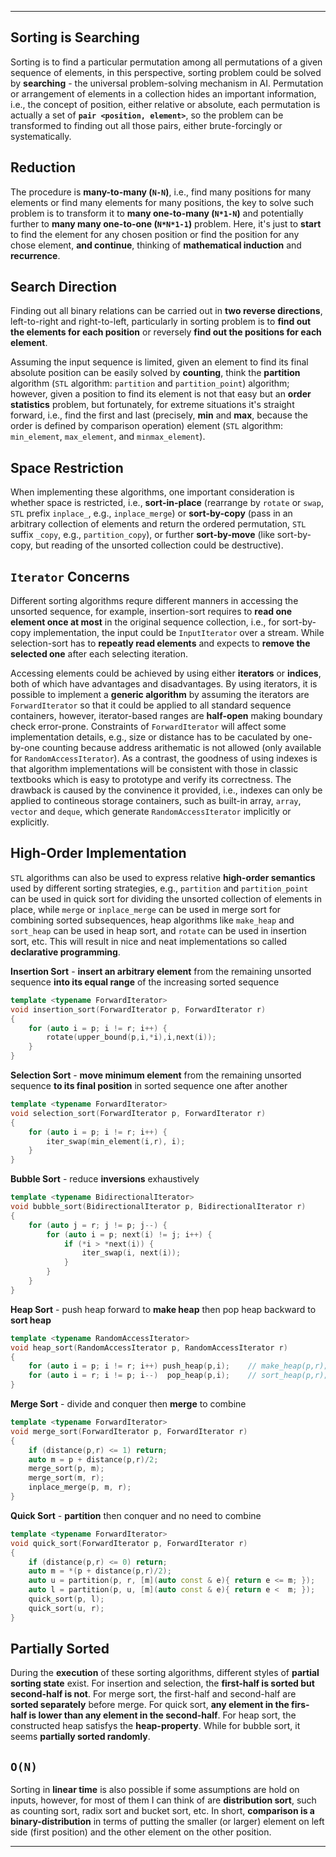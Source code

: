 ***
Sorting is Searching
--------------------
Sorting is to find a particular permutation among all permutations of a given sequence of elements, in this perspective, sorting problem could be solved by **searching** - the universal problem-solving mechanism in AI. Permutation or arrangement of elements in a collection hides an important information, i.e., the concept of position, either relative or absolute, each permutation is actually a set of **`pair <position, element>`**, so the problem can be transformed to finding out all those pairs, either brute-forcingly or systematically.

Reduction
---------
The procedure is **many-to-many (`N-N`)**, i.e., find many positions for many elements or find many elements for many positions, the key to solve such problem is to transform it to **many one-to-many (`N*1-N`)** and potentially further to **many many one-to-one (`N*N*1-1`)** problem. Here, it's just to **start** to find the element for any chosen position or find the position for any chose element, **and continue**, thinking of **mathematical induction** and **recurrence**.

Search Direction
----------------
Finding out all binary relations can be carried out in **two reverse directions**, left-to-right and right-to-left, particularly in sorting problem is to **find out the elements for each position** or reversely **find out the positions for each element**.

Assuming the input sequence is limited, given an element to find its final absolute position can be easily solved by **counting**, think the **partition** algorithm (`STL` algorithm: `partition` and `partition_point`) algorithm; however, given a position to find its element is not that easy but an **order statistics** problem, but fortunately, for extreme situations it's straight forward, i.e., find the first and last (precisely, **min** and **max**, because the order is defined by comparison operation) element (`STL` algorithm: `min_element`, `max_element`, and `minmax_element`).

Space Restriction
-----------------
When implementing these algorithms, one important consideration is whether space is restricted, i.e., **sort-in-place** (rearrange by `rotate` or `swap`, `STL` prefix `inplace_`, e.g., `inplace_merge`) or **sort-by-copy** (pass in an arbitrary collection of elements and return the ordered permutation, `STL` suffix `_copy`, e.g., `partition_copy`), or further **sort-by-move** (like sort-by-copy, but reading of the unsorted collection could be destructive).

`Iterator` Concerns
-------------------
Different sorting algorithms requre different manners in accessing the unsorted sequence, for example, insertion-sort requires to **read one element once at most** in the original sequence collection, i.e., for sort-by-copy implementation, the input could be `InputIterator` over a stream. While selection-sort has to **repeatly read elements** and expects to **remove the selected one** after each selecting iteration.

Accessing elements could be achieved by using either **iterators** or **indices**, both of which have advantages and disadvantages. By using iterators, it is possible to implement a **generic algorithm** by assuming the iterators are `ForwardIterator` so that it could be applied to all standard sequence containers, however, iterator-based ranges are **half-open** making boundary check error-prone. Constraints of `ForwardIterator` will affect some implementation details, e.g., size or distance has to be caculated by one-by-one counting because address arithematic is not allowed (only available for `RandomAccessIterator`). As a contrast, the goodness of using indexes is that algorithm implementations will be consistent with those in classic textbooks which is easy to prototype and verify its correctness. The drawback is caused by the convinence it provided, i.e., indexes can only be applied to contineous storage containers, such as built-in array, `array`, `vector` and `deque`, which generate `RandomAccessIterator` implicitly or explicitly.

High-Order Implementation
-------------------------
`STL` algorithms can also be used to express relative **high-order semantics** used by different sorting strategies, e.g., `partition` and `partition_point` can be used in quick sort for dividing the unsorted collection of elements in place, while `merge` or `inplace_merge` can be used in merge sort for combining sorted subsequences, heap algorithms like `make_heap` and `sort_heap` can be used in heap sort, and `rotate` can be used in insertion sort, etc. This will result in nice and neat implementations so called **declarative programming**.

**Insertion Sort** - **insert an arbitrary element** from the remaining unsorted sequence **into its equal range** of the increasing sorted sequence

```C++
template <typename ForwardIterator>
void insertion_sort(ForwardIterator p, ForwardIterator r)
{
    for (auto i = p; i != r; i++) {
        rotate(upper_bound(p,i,*i),i,next(i));
    }
}
```

**Selection Sort** - **move minimum element** from the remaining unsorted sequence **to its final position** in sorted sequence one after another

```C++
template <typename ForwardIterator>
void selection_sort(ForwardIterator p, ForwardIterator r)
{
    for (auto i = p; i != r; i++) {
        iter_swap(min_element(i,r), i);
    }
}
```

**Bubble Sort** - reduce **inversions** exhaustively

```C++
template <typename BidirectionalIterator>
void bubble_sort(BidirectionalIterator p, BidirectionalIterator r)
{
    for (auto j = r; j != p; j--) {
        for (auto i = p; next(i) != j; i++) {
            if (*i > *next(i)) {
                iter_swap(i, next(i));
            }
        }
    }
}
```

**Heap Sort** - push heap forward to **make heap** then pop heap backward to **sort heap**

```C++
template <typename RandomAccessIterator>
void heap_sort(RandomAccessIterator p, RandomAccessIterator r)
{
    for (auto i = p; i != r; i++) push_heap(p,i);    // make_heap(p,r);
    for (auto i = r; i != p; i--)  pop_heap(p,i);    // sort_heap(p,r);
}
```

**Merge Sort** - divide and conquer then **merge** to combine

```C++
template <typename ForwardIterator>
void merge_sort(ForwardIterator p, ForwardIterator r)
{
    if (distance(p,r) <= 1) return;
    auto m = p + distance(p,r)/2;
    merge_sort(p, m);
    merge_sort(m, r);
    inplace_merge(p, m, r);
}
```

**Quick Sort** - **partition** then conquer and no need to combine

```C++
template <typename ForwardIterator>
void quick_sort(ForwardIterator p, ForwardIterator r)
{
    if (distance(p,r) <= 0) return;
    auto m = *(p + distance(p,r)/2);
    auto u = partition(p, r, [m](auto const & e){ return e <= m; });
    auto l = partition(p, u, [m](auto const & e){ return e <  m; });
    quick_sort(p, l);
    quick_sort(u, r);
}
```

Partially Sorted
----------------
During the **execution** of these sorting algorithms, different styles of **partial sorting state** exist. For insertion and selection, the **first-half is sorted but second-half is not**. For merge sort, the first-half and second-half are **sorted separately** before merge. For quick sort, **any element in the firs-half is lower than any element in the second-half**. For heap sort, the constructed heap satisfys the **heap-property**. While for bubble sort, it seems **partially sorted randomly**.

`O(N)`
------
Sorting in **linear time** is also possible if some assumptions are hold on inputs, however, for most of them I can think of are **distribution sort**, such as counting sort, radix sort and bucket sort, etc. In short, **comparison is a binary-distribution** in terms of putting the smaller (or larger) element on left side (first position) and the other element on the other position.

***
